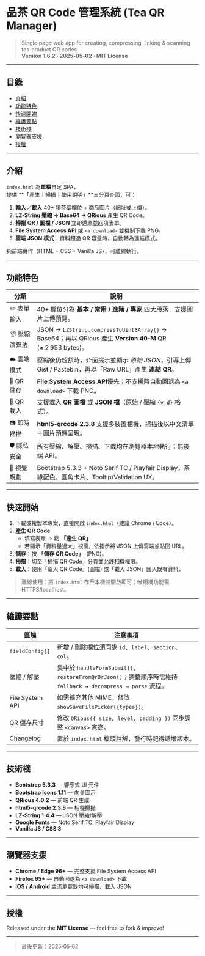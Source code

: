 
# 品茶 QR Code 管理系統 (Tea QR Manager)

> Single‑page web app for creating, compressing, linking & scanning tea‑product QR codes  
> **Version 1.6.2 · 2025‑05‑02 · MIT License**

---

## 目錄
- [介紹](#介紹)  
- [功能特色](#功能特色)  
- [快速開始](#快速開始)  
- [維護要點](#維護要點)  
- [技術棧](#技術棧)  
- [瀏覽器支援](#瀏覽器支援)  
- [授權](#授權)  

---

## 介紹
`index.html` 為**單檔**自足 SPA，  
提供 **「產生｜掃描｜使用說明」**三分頁介面，可：

1. **輸入／載入** 40+ 項茶葉欄位 + 商品圖片（網址或上傳）。  
2. **LZ‑String 壓縮 → Base64 → QRious** 產生 QR Code。  
3. **掃描 QR / 圖檔 / JSON** 立即還原並回填表單。  
4. **File System Access API** 或 `<a download>` 雙機制下載 PNG。  
5. **雲端 JSON 模式**：資料超過 QR 容量時，自動轉為連結模式。

純前端實作（HTML + CSS + Vanilla JS），可離線執行。

---

## 功能特色

| 分類 | 說明 |
| ---- | ---- |
| ✏️ 表單輸入 | 40+ 欄位分為 **基本 / 常用 / 進階 / 專家** 四大段落，支援圖片上傳預覽。 |
| 📦 壓縮演算法 | JSON → `LZString.compressToUint8Array()` → Base64；再以 QRious 產生 **Version 40‑M** QR (≈ 2 953 bytes)。 |
| ☁️ 雲端模式 | 壓縮後仍超額時，介面提示並顯示 *原始 JSON*，引導上傳 Gist / Pastebin，再以「Raw URL」產生 **連結 QR**。 |
| 💾 QR 儲存 | **File System Access API**優先；不支援時自動回退為 `<a download>` 下載 PNG。 |
| 🔄 QR 載入 | 支援載入 **QR 圖檔** 或 **JSON 檔**（原始 / 壓縮 `{v,d}` 格式）。 |
| 📷 即時掃描 | **html5‑qrcode 2.3.8** 支援多裝置相機，掃描後以中文清單＋圖片預覽呈現。 |
| 🛡️ 隱私安全 | 所有壓縮、解壓、掃描、下載均在瀏覽器本地執行；無後端 API。 |
| 🎨 視覺規劃 | Bootstrap 5.3.3 + Noto Serif TC / Playfair Display，茶綠配色、圓角卡片、Tooltip/Validation UX。 |

---

## 快速開始
1. 下載或複製本專案，直接開啟 `index.html`（建議 Chrome / Edge）。  
2. **產生 QR Code**  
   - 填寫表單 → 點 **「產生 QR」**  
   - 若顯示「資料量過大」視窗，依指示將 JSON 上傳雲端並貼回 URL。  
3. **儲存**：按 **「儲存 QR Code」**　(PNG)。  
4. **掃描**：切至「掃描 QR Code」分頁並允許相機權限。  
5. **載入**：使用「載入 QR Code」(圖檔) 或「載入 JSON」匯入既有資料。

> 離線使用：將 `index.html` 存至本機並開啟即可；唯相機功能需 HTTPS/localhost。

---

## 維護要點
| 區塊 | 注意事項 |
| ---- | -------- |
| `fieldConfig[]` | 新增 / 刪除欄位須同步 `id`、`label`、`section`、`col`。 |
| 壓縮 / 解壓 | 集中於 `handleFormSubmit()`、`restoreFromQrOrJson()`；調整順序時需維持 `fallback → decompress → parse` 流程。 |
| File System API | 如需擴充其他 MIME，修改 `showSaveFilePicker({types})`。 |
| QR 儲存尺寸 | 修改 `QRious({ size, level, padding })` 同步調整 `<canvas>` 寬高。 |
| Changelog | 置於 `index.html` 檔頭註解，發行時記得遞增版本。 |

---

## 技術棧
- **Bootstrap 5.3.3** — 響應式 UI 元件  
- **Bootstrap Icons 1.11** — 向量圖示  
- **QRious 4.0.2** — 前端 QR 生成  
- **html5‑qrcode 2.3.8** — 相機掃描  
- **LZ‑String 1.4.4** — JSON 壓縮/解壓  
- **Google Fonts** — Noto Serif TC, Playfair Display  
- **Vanilla JS / CSS 3**

---

## 瀏覽器支援
- **Chrome / Edge 96+** — 完整支援 File System Access API  
- **Firefox 95+** — 自動回退為 `<a download>` 下載  
- **iOS / Android** 主流瀏覽器均可掃描、載入 JSON

---

## 授權
Released under the **MIT License** — feel free to fork & improve!

---

> 最後更新：2025‑05‑02
